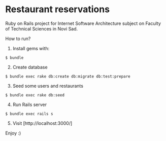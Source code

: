 # Restaurant reservations

Ruby on Rails project for Internet Software Architecture subject on
Faculty of Technical Sciences in Novi Sad.

How to run?

1. Install gems with:
```
$ bundle
```
2. Create database
```
$ bundle exec rake db:create db:migrate db:test:prepare
```
3. Seed some users and restaurants
```
$ bundle exec rake db:seed
```
4. Run Rails server
```
$ bundle exec rails s
```
5. Visit [http://localhost:3000/]


Enjoy :)
